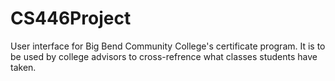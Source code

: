 # CS446Project
User interface for Big Bend Community College's certificate program. 
It is to be used by college advisors to cross-refrence what classes students have taken. 

